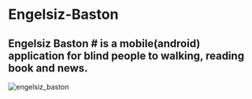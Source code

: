 # Engelsiz-Baston
## Engelsiz Baston # is a mobile(android) application for blind people to walking, reading book and news.

![engelsiz_baston](https://user-images.githubusercontent.com/37975010/73730888-9fa79980-4748-11ea-977a-ce42a80aa9c5.png)


